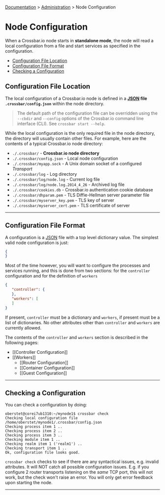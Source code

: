 [Documentation](.) > [Administration](Administration) > Node Configuration

# Node Configuration

When a Crossbar.io node starts in **standalone mode**, the node will read a local configuration from a file and start services as specified in the configuration.

* [Configuration File Location](#configuration-file-location)
* [Configuration File Format](#configuration-file-format)
* [Checking a Configuration](#checking-a-configuration)


## Configuration File Location

The local configuration of a Crossbar.io node is defined in a **[JSON](http://www.json.org/) file `.crossbar/config.json`** within the node directory.

> The default path of the configuration file can be overridden using the `--cbdir` and `--config` options of the Crossbar.io command line interface (CLI). See `crossbar start --help`.

While the local configuration is the only required file in the node directory, the directory will usually contain other files. For example, here are the contents of a typical Crossbar.io node directory:

* `./.crossbar/` - **Crossbar.io node directory**
* `./.crossbar/config.json` - Local node configuration
* `./.crossbar/myapp.sock` - A Unix domain socket of a configured *Transport*
* `./.crossbar/log` - Log directory
* `./.crossbar/log/node.log` - Current log file
* `./.crossbar/log/node.log.2014_4_26` - Archived log file
* `./.crossbar/cookies.db` - Crossbar.io authentication cookie database
* `./.crossbar/dhparam.pem` - TLS Diffie-Hellman server parameter file
* `./.crossbar/myserver_key.pem` - TLS key of server
* `./.crossbar/myserver_cert.pem` - TLS certificate of server

---


## Configuration File Format

A configuration is a [JSON](http://www.json.org/) file with a top level dictionary value. The simplest valid node configuration is just:

```json
{
}
```

Most of the time however, you will want to configure the processes and services running, and this is done from two sections: for the `controller` configuration and for the definition of `workers`

```json
{
   "controller": {
   },
   "workers": [
   ]
}
```

If present, `controller` must be a dictionary and `workers`, if present must be a list of dictionaries. No other attributes other than `controller` and `workers` are currently allowed.

The contents of the `controller` and `workers` section is described in the following pages:

* [[Controller Configuration]]
* [[Workers]]
  - [[Router Configuration]]
  - [[Container Configuration]]
  - [[Guest Configuration]]

---


## Checking a Configuration

You can check a configuration by doing:

```console
oberstet@corei7ub1310:~/mynode1$ crossbar check
Checking local configuration file /home/oberstet/mynode1/.crossbar/config.json
Checking process item 1 ..
Checking process item 2 ..
Checking process item 3 ..
Checking module item 1 ..
Checking realm item 1 ('realm1') ..
Checking transport item 1 ..
Ok, configuration file looks good.
```

`crossbar check` checks to see if there are any syntactical issues, e.g. invalid attributes. It will NOT catch all possible configuration issues. E.g. if you configure 2 router transports listening on the *same* TCP port, this will not work, but the check won't raise an error. You will only get error feedback upon starting the node.

---
